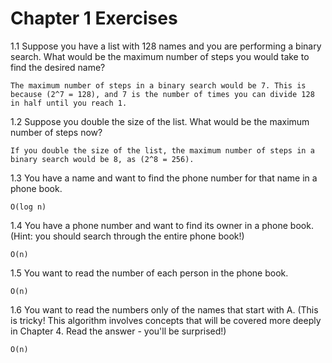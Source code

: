 # Chapter 1 Exercises

1.1 Suppose you have a list with 128 names and you are performing a binary search. What would be the maximum number of steps you would take to find the desired name?

`The maximum number of steps in a binary search would be 7. This is because (2^7 = 128), and 7 is the number of times you can divide 128 in half until you reach 1.`

1.2 Suppose you double the size of the list. What would be the maximum number of steps now?

`If you double the size of the list, the maximum number of steps in a binary search would be 8, as (2^8 = 256).`

1.3 You have a name and want to find the phone number for that name in a phone book.

`O(log n)`

1.4 You have a phone number and want to find its owner in a phone book. (Hint: you should search through the entire phone book!)

`O(n)`

1.5 You want to read the number of each person in the phone book.

`O(n)`

1.6 You want to read the numbers only of the names that start with A. (This is tricky! This algorithm involves concepts that will be covered more deeply in Chapter 4. Read the answer - you'll be surprised!)

`O(n)`
